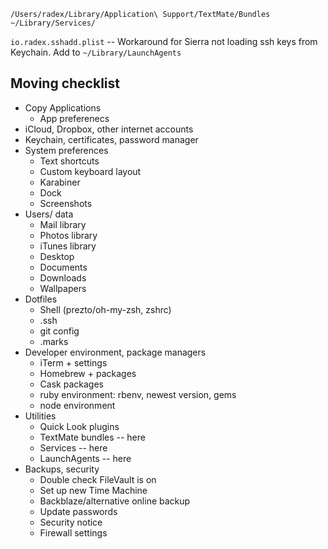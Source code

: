 `/Users/radex/Library/Application\ Support/TextMate/Bundles`
`~/Library/Services/`

`io.radex.sshadd.plist` -- Workaround for Sierra not loading ssh keys from Keychain. Add to `~/Library/LaunchAgents`

## Moving checklist

- Copy Applications
	- App preferenecs
- iCloud, Dropbox, other internet accounts
- Keychain, certificates, password manager
- System preferences
	- Text shortcuts
	- Custom keyboard layout
	- Karabiner
	- Dock
	- Screenshots
- Users/ data
	- Mail library
	- Photos library
	- iTunes library
	- Desktop
	- Documents
	- Downloads
	- Wallpapers
- Dotfiles
	- Shell (prezto/oh-my-zsh, zshrc)
	- .ssh
	- git config
	- .marks
- Developer environment, package managers
	- iTerm + settings
	- Homebrew + packages
	- Cask packages
	- ruby environment: rbenv, newest version, gems
	- node environment
- Utilities
	- Quick Look plugins
	- TextMate bundles -- here
	- Services -- here
	- LaunchAgents -- here
- Backups, security
	- Double check FileVault is on
	- Set up new Time Machine
	- Backblaze/alternative online backup
	- Update passwords
	- Security notice
	- Firewall settings